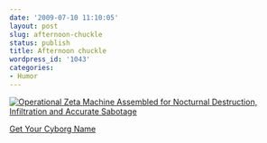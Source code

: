 ```yaml
---
date: '2009-07-10 11:10:05'
layout: post
slug: afternoon-chuckle
status: publish
title: Afternoon chuckle
wordpress_id: '1043'
categories:
- Humor
---
```


[
![Operational Zeta Machine Assembled for Nocturnal Destruction, Infiltration and Accurate Sabotage](http://cyborg.namedecoder.com/webimages/handyvac-OZMANDIAS.png)](http://cyborg.namedecoder.com)
  
[Get Your Cyborg Name](http://cyborg.namedecoder.com)
